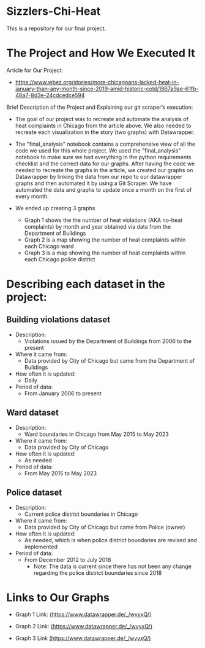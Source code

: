 # Sizzlers-Chi-Heat
This is a repository for our final project.

# The Project and How We Executed It

Article for Our Project: 
- https://www.wbez.org/stories/more-chicagoans-lacked-heat-in-january-than-any-month-since-2019-amid-historic-cold/1867a9ae-61fb-48a7-8d3e-24cdcedce594

Brief Description of the Project and Explaining our git scraper’s execution:
- The goal of our project was to recreate and automate the analysis of heat complaints in Chicago from the article above. We also needed to recreate each visualization in the story (two graphs) with Datawrapper.

- The "final_analysis" notebook contains a comprehensive view of all the code we used for this whole project. We used the "final_analysis" notebook to make sure we had everything in the python requirements checklist and the correct data for our graphs. After having the code we needed to recreate the graphs in the article, we created our graphs on Datawrapper by linking the data from our repo to our datawrapper graphs and then automated it by using a Git Scraper. We have automated the data and graphs to update once a month on the first of every month.

- We ended up creating 3 graphs
    - Graph 1 shows the the number of heat violations (AKA no-heat complaints) by month and year obtained via data from the Department of Buildings
    - Graph 2 is a map showing the number of heat complaints within each Chicago ward
    - Graph 3 is a map showing the number of heat complaints within each Chicago police district

# Describing each dataset in the project:
## Building violations dataset
- Description:
  - Violations issued by the Department of Buildings from 2006 to the present
- Where it came from:
  - Data provided by City of Chicago but came from the Department of Buildings
- How often it is updated:
  - Daily
- Period of data:
  - From January 2006 to present
  
## Ward dataset
- Description:
  - Ward boundaries in Chicago from May 2015 to May 2023
- Where it came from:
  - Data provided by City of Chicago
- How often it is updated:
  - As needed
- Period of data:
  - From May 2015 to May 2023
  
## Police dataset
- Description:
  - Current police district boundaries in Chicago
- Where it came from:
  - Data provided by City of Chicago but came from Police (owner)
- How often it is updated:
  - As needed, which is when police district boundaries are revised and implemented
- Period of data:
  - From December 2012 to July 2018
    - Note: The data is current since there has not been any change regarding the police district boundaries since 2018

# Links to Our Graphs

- Graph 1 Link: [(https://www.datawrapper.de/_/wvyxQ/)](https://www.datawrapper.de/_/wvyxQ/)

- Graph 2 Link: [(https://www.datawrapper.de/_/wvyxQ/)](https://www.datawrapper.de/_/PucTO/)

- Graph 3 Link [(https://www.datawrapper.de/_/wvyxQ/)](https://www.datawrapper.de/_/zeCDx/)
